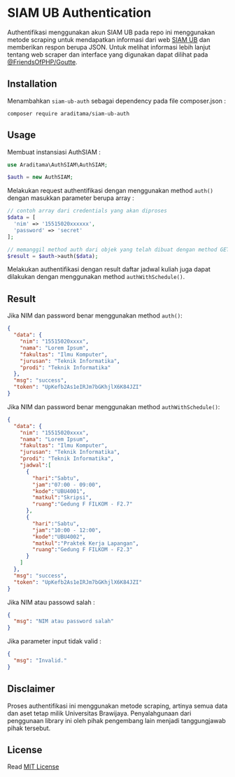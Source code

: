 # SIAM UB Authentication

Authentifikasi menggunakan akun SIAM UB pada repo ini menggunakan metode scraping untuk mendapatkan informasi dari web [SIAM UB](https://siam.ub.ac.id) dan memberikan respon berupa JSON.
Untuk melihat informasi lebih lanjut tentang web scraper dan interface yang digunakan dapat dilihat pada [@FriendsOfPHP/Goutte](https://github.com/FriendsOfPHP/Goutte).

## Installation

Menambahkan ``siam-ub-auth`` sebagai dependency pada file composer.json :

```
composer require araditama/siam-ub-auth
```

## Usage

Membuat instansiasi AuthSIAM :
```php
use Araditama\AuthSIAM\AuthSIAM;

$auth = new AuthSIAM;
```

Melakukan request authentifikasi dengan menggunakan method ``auth()`` dengan masukkan parameter berupa array :
```php
// contoh array dari credentials yang akan diproses
$data = [
  'nim' => '15515020xxxxxx',
  'password' => 'secret'
];

// memanggil method auth dari objek yang telah dibuat dengan method GET
$result = $auth->auth($data);
```

Melakukan authentifikasi dengan result daftar jadwal kuliah juga dapat dilakukan dengan menggunakan method ``authWithSchedule()``.

## Result
Jika NIM dan password benar menggunakan method ``auth()``:
```json
{
  "data": {
    "nim": "15515020xxxx",
    "nama": "Lorem Ipsum",
    "fakultas": "Ilmu Komputer",
    "jurusan": "Teknik Informatika",
    "prodi": "Teknik Informatika"
  },
  "msg": "success",
  "token": "UpKefb2As1eIRJm7bGKhjlX6K84JZI"
}
```

Jika NIM dan password benar menggunakan method ``authWithSchedule()``:
```json
{
  "data": {
    "nim": "15515020xxxx",
    "nama": "Lorem Ipsum",
    "fakultas": "Ilmu Komputer",
    "jurusan": "Teknik Informatika",
    "prodi": "Teknik Informatika",
    "jadwal":[
      {
        "hari":"Sabtu",
        "jam":"07:00 - 09:00",
        "kode":"UBU4001",
        "matkul":"Skripsi",
        "ruang":"Gedung F FILKOM - F2.7"
      },
      {
        "hari":"Sabtu",
        "jam":"10:00 - 12:00",
        "kode":"UBU4002",
        "matkul":"Praktek Kerja Lapangan",
        "ruang":"Gedung F FILKOM - F2.3"
      }
    ]
  },
  "msg": "success",
  "token": "UpKefb2As1eIRJm7bGKhjlX6K84JZI"
}
```

Jika NIM atau passowd salah :
```json
{
  "msg": "NIM atau password salah"
}
```

Jika parameter input tidak valid :
```json
{
  "msg": "Invalid."
}
```

## Disclaimer
Proses authentifikasi ini menggunakan metode scraping, artinya semua data dan aset tetap milik Universitas Brawijaya.
Penyalahgunaan dari penggunaan library ini oleh pihak pengembang lain menjadi tanggungjawab pihak tersebut.

## License
Read [MIT License](LICENSE)
